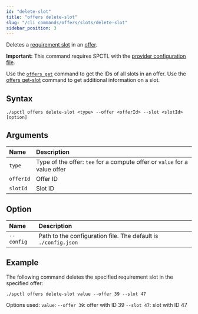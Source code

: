 ```yaml
---
id: "delete-slot"
title: "offers delete-slot"
slug: "/cli_commands/offers/slots/delete-slot"
sidebar_position: 3
---
```


Deletes a [requirement slot](/developers/fundamentals/slots#requirements) in an [offer](/developers/fundamentals/offers).

**Important:** This command requires SPCTL with the [provider configuration file](/developers/cli_guides/configure#for-offer-providers).

Use the [`offers get`](/developers/cli_commands/offers/offers/get) command to get the IDs of all slots in an offer. Use the [offers get-slot](/developers/cli_commands/offers/slots/get-slot) command to get additional information on a slot.

## Syntax

```
./spctl offers delete-slot <type> --offer <offerId> --slot <slotId> [option]
```

## Arguments

| **Name** | **Description**                 |
|:---------|:--------------------------------|
|`type`   |Type of the offer: `tee` for a compute offer or `value` for a value offer |
| `offerId`  |Offer ID  |
| `slotId`  |Slot ID |

## Option

| **Name** |**Description**                |
|:--------------------|:-------------------------------|
| `--config`          |Path to the configuration file. The default is `./config.json` |

## Example

The following command deletes the specified requirement slot in the specified offer:

```
./spctl offers delete-slot value --offer 39 --slot 47
```

Options used:
`value`: 
`--offer 39`: offer with ID 39
`--slot 47`: slot with ID 47